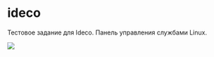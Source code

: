 # ideco
Тестовое задание для Ideco.
Панель управления службами Linux.

<img src="https://habrastorage.org/files/d38/c81/52e/d38c8152e9514d33a944abdb403cfe0e.jpeg"/>
